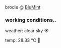 brodie @ [BluMint](https://www.linkedin.com/company/blumint-io/)

<!--weather_start-->
### working conditions..

weather: clear sky ☀️

temp: 28.33 °C 🥶

<!--weather_end-->
